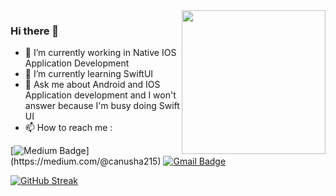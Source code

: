 <img align='right' src="https://media.giphy.com/media/cIn5fTcjnKhStIeAef/giphy.gif" width="230">


### Hi there 👋

- 🔭 I’m currently working in Native IOS Application Development
- 🌱 I’m currently learning SwiftUI
- 💬 Ask me about Android and IOS Application development and I won't answer because I'm busy doing Swift UI
- 📫 How to reach me : 

[![Medium Badge](https://img.shields.io/badge/MEDIUM-12100E?style=flat-square&logo=medium&logoColor=white&link=[https://rashedul-alam.medium.com/](https://medium.com/@canusha215))](https://medium.com/@canusha215)
[![Gmail Badge](https://img.shields.io/badge/GMAIL-c14438?style=flat-square&logo=Gmail&logoColor=white&link=mailto:canusha215@gmail.com)](mailto:canusha215@gmail.com)

[![GitHub Streak](https://streak-stats.demolab.com?user=anushagif)](https://git.io/streak-stats)
